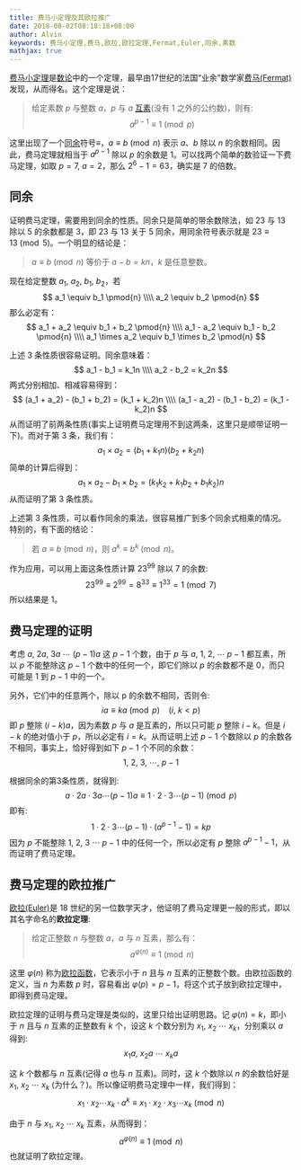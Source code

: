 ```yaml
---
title: 费马小定理及其欧拉推广
date: 2018-08-02T08:18:18+08:00
author: Alvin
keywords: 费马小定理,费马,欧拉,欧拉定理,Fermat,Euler,同余,素数
mathjax: true
---
```


[费马小定理](https://en.wikipedia.org/wiki/Fermat%27s_little_theorem)是[数论](https://en.wikipedia.org/wiki/Number_theory)中的一个定理，最早由17世纪的法国“业余”数学家[费马(Fermat)](https://en.wikipedia.org/wiki/Pierre_de_Fermat)发现，从而得名。这个定理是说：

> 给定素数 $p$ 与整数 $a$，$p$ 与 $a$ [互素](https://en.wikipedia.org/wiki/Coprime_integers)(没有 $1$ 之外的公约数)，则有:
> $$a^{p-1} \equiv 1 \pmod{p}$$

这里出现了一个[同余](https://en.wikipedia.org/wiki/Modular_arithmetic)符号$\equiv$，$a \equiv b \pmod{n}$ 表示 $a$、$b$ 除以 $n$ 的余数相同。因此，费马定理就相当于 $a^{p-1}$ 除以 $p$ 的余数是 $1$。可以找两个简单的数验证一下费马定理，如取 $p=7,\ a=2$，那么 $2^6 - 1 = 63$，确实是 $7$ 的倍数。

## 同余

证明费马定理，需要用到同余的性质。同余只是简单的带余数除法，如 $23$ 与 $13$ 除以 $5$ 的余数都是 $3$，即 $23$ 与 $13$ 关于 $5$ 同余，用同余符号表示就是 $23 \equiv 13 \pmod{5}$。一个明显的结论是：

> $a \equiv b \pmod{n}$ 等价于 $a - b = kn$，$k$ 是任意整数。

现在给定整数 $a_1,\ a_2,\ b_1,\ b_2$，若
$$
a_1 \equiv b_1 \pmod{n} \\\\ 
a_2 \equiv b_2 \pmod{n}
$$
那么必定有：
$$
a_1 + a_2 \equiv b_1 + b_2 \pmod{n} \\\\ 
a_1 - a_2 \equiv b_1 - b_2 \pmod{n} \\\\ 
a_1 \times a_2 \equiv b_1 \times b_2 \pmod{n}
$$

上述 3 条性质很容易证明。同余意味着：
$$
a_1 - b_1 = k_1n \\\\ 
a_2 - b_2 = k_2n
$$
两式分别相加、相减容易得到：
$$
(a_1 + a_2) - (b_1 + b_2) = (k_1 + k_2)n \\\\ 
(a_1 - a_2) - (b_1 - b_2) = (k_1 - k_2)n 
$$
从而证明了前两条性质(事实上证明费马定理用不到这两条，这里只是顺带证明一下)。而对于第 3 条，我们有：
$$a_1 \times a_2 = (b_1 + k_1n)(b_2 + k_2n)$$
简单的计算后得到：
$$a_1 \times a_2 - b_1 \times b_2 = (k_1k_2 + k_1b_2 + b_1k_2)n$$
从而证明了第 3 条性质。

上述第 3 条性质，可以看作同余的乘法，很容易推广到多个同余式相乘的情况。特别的，有下面的结论：

> 若 $a \equiv b \pmod{n}$，则 $a^k \equiv b^k \pmod{n}$。

作为应用，可以用上面这条性质计算 $23^{99}$ 除以 $7$ 的余数:
$$23^{99} \equiv 2^{99} = 8^{33} \equiv 1^{33} = 1 \pmod{7}$$
所以结果是 $1$。


## 费马定理的证明

考虑 $a,\ 2a,\ 3a\ \cdots\ (p - 1)a$ 这 $p-1$ 个数，由于 $p$ 与 $a,\ 1,\ 2,\ \cdots\ p-1$ 都互素，所以 $p$ 不能整除这 $p-1$ 个数中的任何一个，即它们除以 $p$ 的余数都不是 $0$，而只可能是 $1$ 到 $p-1$ 中的一个。

另外，它们中的任意两个，除以 p 的余数不相同，否则令:
$$ia \equiv ka \pmod{p} \ \ \ \ (i,\ k < p)$$
即 $p$ 整除 $(i - k)a$，因为素数 $p$ 与 $a$ 是互素的，所以只可能 $p$ 整除 $i-k$。但是 $i-k$ 的绝对值小于 $p$，所以必定有 $i=k$。从而证明上述 $p-1$ 个数除以 $p$ 的余数各不相同，事实上，恰好得到如下 $p-1$ 个不同的余数：
$$1,\ 2,\ 3,\ \cdots,\ p-1$$

根据同余的第3条性质，就得到:
$$
a \cdot 2a \cdot 3a \cdots (p-1)a \equiv 1 \cdot 2 \cdot 3 \cdots (p-1) \pmod{p}
$$
即有:
$$1 \cdot 2 \cdot 3 \cdots (p-1) \cdot (a^{p-1} - 1) = kp$$
因为 $p$ 不能整除 $1,\ 2,\ 3\ \cdots\ p-1$ 中的任何一个，所以必定有 $p$ 整除 $a^{p-1} - 1$，从而证明了费马定理。

## 费马定理的欧拉推广

[欧拉(Euler)](https://en.wikipedia.org/wiki/Leonhard_Euler)是 18 世纪的另一位数学天才，他证明了费马定理更一般的形式，即以其名字命名的**欧拉定理**:

> 给定正整数 $n$ 与整数 $a$，$a$ 与 $n$ 互素，那么有：
$$a^{\varphi(n)} \equiv 1 \pmod{n}$$

这里 $\varphi(n)$ 称为[欧拉函数](https://en.wikipedia.org/wiki/Euler%27s_totient_function)，它表示小于 $n$ 且与 $n$ 互素的正整数个数。由欧拉函数的定义，当 $n$ 为素数 $p$ 时，容易看出 $\varphi(p) = p - 1$，将这个式子放到欧拉定理中，即得到费马定理。

欧拉定理的证明与费马定理是类似的，这里只给出证明思路。记 $\varphi(n) = k$，即小于 $n$ 且与 $n$ 互素的正整数有 $k$ 个，设这 $k$ 个数分别为 $x_1,\ x_2\ \cdots\ x_k$，分别乘以 $a$ 得到:
$$x_1a,\ x_2a\ \cdots\ x_ka$$

这 $k$ 个数都与 $n$ 互素(记得 $a$ 也与 $n$ 互素)。同时，这 $k$ 个数除以 $n$ 的余数恰好是 $x_1,\ x_2\ \cdots\ x_k$ (为什么？)。所以像证明费马定理中一样，我们得到：
$$
x_1 \cdot x_2 \cdots x_k \cdot a^{k} \equiv x_1 \cdot x_2 \cdot x_3 \cdots x_k \pmod{n}
$$

由于 $n$ 与 $x_1,\ x_2\ \cdots\ x_k$ 互素，从而得到：
$$a^{\varphi(n)} \equiv 1 \pmod{n}$$
也就证明了欧拉定理。
